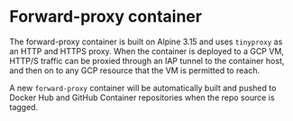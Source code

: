 # Forward-proxy container

The forward-proxy container is built on Alpine 3.15 and uses `tinyproxy` as an
HTTP and HTTPS proxy. When the container is deployed to a GCP VM, HTTP/S traffic
can be proxied through an IAP tunnel to the container host, and then on to any
GCP resource that the VM is permitted to reach.

A new `forward-proxy` container will be automatically built and pushed to Docker
Hub and GitHub Container repositories when the repo source is tagged.
